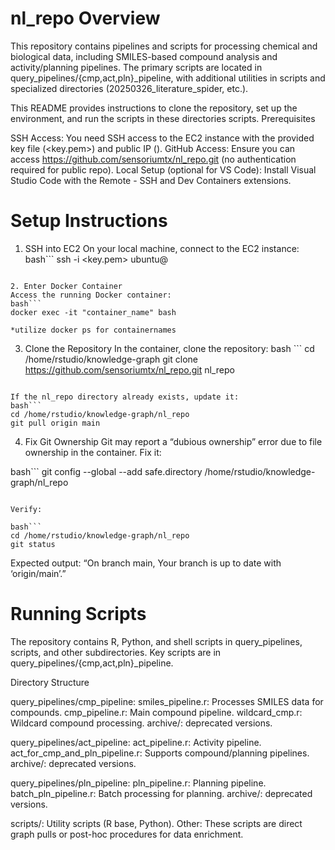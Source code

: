 # nl_repo Overview
This repository contains pipelines and scripts for processing chemical and biological data, including SMILES-based compound analysis and activity/planning pipelines. The primary scripts are located in query_pipelines/{cmp,act,pln}_pipeline, with additional utilities in scripts and specialized directories (20250326_literature_spider, etc.).

This README provides instructions to clone the repository, set up the environment, and run the scripts in these directories scripts.
Prerequisites

SSH Access: You need SSH access to the EC2 instance with the provided key file (<key.pem>) and public IP (<ec2-ip>).
GitHub Access: Ensure you can access https://github.com/sensoriumtx/nl_repo.git (no authentication required for public repo).
Local Setup (optional for VS Code):
Install Visual Studio Code with the Remote - SSH and Dev Containers extensions.



# Setup Instructions
1. SSH into EC2
On your local machine, connect to the EC2 instance:
bash```
ssh -i <key.pem> ubuntu@<ec2-ip>
```

2. Enter Docker Container
Access the running Docker container:
bash```
docker exec -it "container_name" bash
```
    *utilize docker ps for containernames

3. Clone the Repository
In the container, clone the repository:
bash ```
cd /home/rstudio/knowledge-graph
git clone https://github.com/sensoriumtx/nl_repo.git nl_repo
```

If the nl_repo directory already exists, update it:
bash```
cd /home/rstudio/knowledge-graph/nl_repo
git pull origin main
```

4. Fix Git Ownership
Git may report a “dubious ownership” error due to file ownership in the container. Fix it:

bash```
git config --global --add safe.directory /home/rstudio/knowledge-graph/nl_repo
```

Verify:

bash```
cd /home/rstudio/knowledge-graph/nl_repo
git status
```

Expected output: “On branch main, Your branch is up to date with ‘origin/main’.”


# Running Scripts
The repository contains R, Python, and shell scripts in query_pipelines, scripts, and other subdirectories. Key scripts are in query_pipelines/{cmp,act,pln}_pipeline.

Directory Structure

query_pipelines/cmp_pipeline:
smiles_pipeline.r: Processes SMILES data for compounds.
cmp_pipeline.r: Main compound pipeline.
wildcard_cmp.r: Wildcard compound processing.
    archive/: deprecated versions.


query_pipelines/act_pipeline:
act_pipeline.r: Activity pipeline.
act_for_cmp_and_pln_pipeline.r: Supports compound/planning pipelines.
archive/: deprecated versions.


query_pipelines/pln_pipeline:
pln_pipeline.r: Planning pipeline.
batch_pln_pipeline.r: Batch processing for planning.
archive/: deprecated versions.


scripts/: Utility scripts (R base, Python).
Other: These scripts are direct graph pulls or post-hoc procedures for data enrichment.

